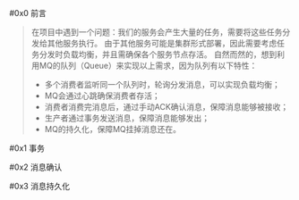 #0x0 前言
>在项目中遇到一个问题：我们的服务会产生大量的任务，需要将这些任务分发给其他服务执行。
由于其他服务可能是集群形式部署，因此需要考虑任务分发时负载均衡，并且需确保各个服务节点存活。
自然而然的，想到利用MQ的队列（Queue）来实现以上需求，因为队列有以下特性：
>* 多个消费者监听同一个队列时，轮询分发消息，可以实现负载均衡；
>* MQ会通过心跳确保消费者存活；
>*  消费者消费完消息后，通过手动ACK确认消息，保障消息能够被接收；
>*  生产者通过事务发送消息，保障消息能够发出；
>*  MQ的持久化，保障MQ挂掉消息还在。

#0x1 事务


#0x2 消息确认


#0x3 消息持久化

